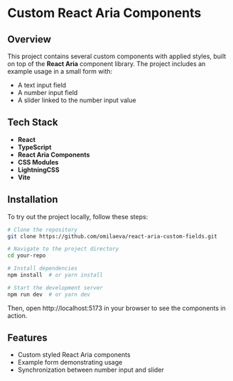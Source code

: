 # Custom React Aria Components

## Overview
This project contains several custom components with applied styles, built on top of the **React Aria** component library. The project includes an example usage in a small form with:
- A text input field
- A number input field
- A slider linked to the number input value

## Tech Stack
- **React**
- **TypeScript**
- **React Aria Components**
- **CSS Modules**
- **LightningCSS**
- **Vite**

## Installation
To try out the project locally, follow these steps:

```sh
# Clone the repository
git clone https://github.com/omilaeva/react-aria-custom-fields.git

# Navigate to the project directory
cd your-repo

# Install dependencies
npm install  # or yarn install

# Start the development server
npm run dev  # or yarn dev
```
Then, open http://localhost:5173 in your browser to see the components in action.

## Features
- Custom styled React Aria components
- Example form demonstrating usage
- Synchronization between number input and slider